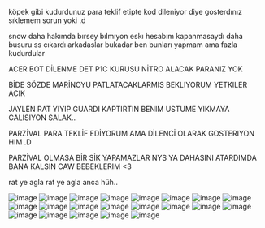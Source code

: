 köpek gibi kudurdunuz para teklif etipte kod dileniyor diye gosterdınız sıklemem sorun yoki .d

snow daha hakımda bırsey bılmıyon eskı hesabım kapanmasaydı daha busuru ss cıkardı arkadaslar bukadar ben bunları yapmam ama fazla kudurdular

ACER BOT DİLENME DET P1C KURUSU NİTRO ALACAK PARANIZ YOK

BİDE SÖZDE MARİNOYU PATLATACAKLARMIS BEKLIYORUM YETKILER ACIK

JAYLEN RAT YIYIP GUARDI KAPTIRTIN BENIM USTUME YIKMAYA CALISIYON SALAK..

PARZİVAL PARA TEKLİF EDİYORUM AMA DİLENCİ OLARAK GOSTERIYON HIM .D

PARZİVAL OLMASA BİR SİK YAPAMAZLAR NYS YA DAHASINI ATARDIMDA BANA KALSIN CAW BEBEKLERIM <3


rat ye agla rat ye agla anca hüh..

![image](https://cdn.discordapp.com/attachments/945762901313085451/971052305950605392/unknown.png)
![image](https://cdn.discordapp.com/attachments/985621963928133653/985711114446848010/unknown.png)
![image](https://cdn.discordapp.com/attachments/985621963928133653/985711571206561812/unknown.png)
![image](https://cdn.discordapp.com/attachments/985621963928133653/985712018621353995/unknown.png)
![image](https://cdn.discordapp.com/attachments/985621963928133653/985714418442707015/unknown.png)
![image](https://cdn.discordapp.com/attachments/985621963928133653/985714678921568256/unknown.png)
![image](https://cdn.discordapp.com/attachments/985621963928133653/985714917019619398/unknown.png)
![image](https://cdn.discordapp.com/attachments/985621963928133653/985714969238712372/unknown.png)
![image](https://cdn.discordapp.com/attachments/985621963928133653/985715115007574058/unknown.png)
![image](https://cdn.discordapp.com/attachments/985621963928133653/985715307828088863/unknown.png)
![image](https://cdn.discordapp.com/attachments/985621963928133653/985715495942631464/unknown.png)
![image](https://cdn.discordapp.com/attachments/985621963928133653/985715678122213396/unknown.png)
![image](https://cdn.discordapp.com/attachments/985621963928133653/985715713492811816/unknown.png)
![image](https://cdn.discordapp.com/attachments/985621963928133653/985715885987725372/unknown.png)
![image](https://cdn.discordapp.com/attachments/985621963928133653/985716019844755496/unknown.png)
![image](https://cdn.discordapp.com/attachments/985621963928133653/985850763995656202/unknown.png)
![image](https://cdn.discordapp.com/attachments/985621963928133653/989325875474469005/unknown.png)
![image](https://user-images.githubusercontent.com/66915947/175182413-78310509-ee9e-4964-ba8b-53d3d3802a1d.png)
![image](https://media.discordapp.net/attachments/969526673856946176/985578115705221130/unknown.png?width=768&height=412)
![image](https://user-images.githubusercontent.com/66915947/175187862-b844f12a-477e-47bd-a2da-7ff5decf758b.png)
![image](https://user-images.githubusercontent.com/66915947/175188014-eeb47158-583b-4185-9a49-4a392563dd65.png)

